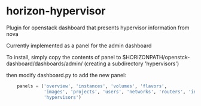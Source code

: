 horizon-hypervisor
==================

Plugin for openstack dashboard that presents hypervisor information from nova

Currently implemented as a panel for the admin dashboard

To install, simply copy the contents of panel to $HORIZONPATH/openstck-dashboard/dashboards/admin/ (creating a subdirectory 'hypervisors')

then modify dashboard.py to add the new panel:
```python
    panels = ('overview', 'instances', 'volumes', 'flavors',
              'images', 'projects', 'users', 'networks', 'routers', 'info',
              'hypervisors')
```
